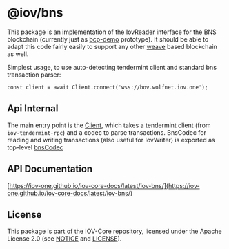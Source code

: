 # @iov/bns

This package is an implementation of the IovReader
interface for the BNS blockchain
(currently just as [bcp-demo](https://github.com/iov-one/bcp-demo) prototype).
It should be able to adapt this code
fairly easily to support any other [weave](https://github.com/confio/weave)
based blockchain as well.

Simplest usage, to use auto-detecting tendermint client and standard
bns transaction parser:

```
const client = await Client.connect('wss://bov.wolfnet.iov.one');
```

## Api Internal

The main entry point is the [Client](./classes/client.html), which
takes a tendermint client (from `iov-tendermint-rpc`) and a codec
to parse transactions. BnsCodec for reading and writing transactions
(also useful for IovWriter) is exported as top-level
[bnsCodec](./globals.html#bnscodec)

## API Documentation

[https://iov-one.github.io/iov-core-docs/latest/iov-bns/](https://iov-one.github.io/iov-core-docs/latest/iov-bns/)

## License

This package is part of the IOV-Core repository, licensed under the Apache License 2.0
(see [NOTICE](https://github.com/iov-one/iov-core/blob/master/NOTICE) and [LICENSE](https://github.com/iov-one/iov-core/blob/master/LICENSE)).
